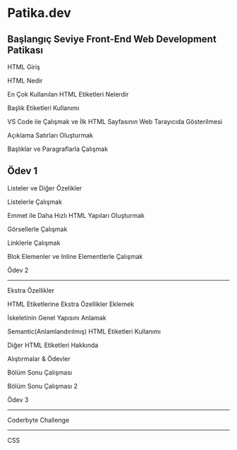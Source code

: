 # Patika.dev
Başlangıç Seviye Front-End Web Development Patikası
-----------------------------------------------------------------------------------------------
HTML Giriş

HTML Nedir

En Çok Kullanılan HTML Etiketleri Nelerdir

Başlık Etiketleri Kullanımı

VS Code ile Çalışmak ve İlk HTML Sayfasının Web Tarayıcıda Gösterilmesi

Açıklama Satırları Oluşturmak

Başlıklar ve Paragraflarla Çalışmak

Ödev 1
---------------------------------------------------------------------------------------------------

Listeler ve Diğer Özelikler

Listelerle Çalışmak

Emmet ile Daha Hızlı HTML Yapıları Oluşturmak

Görsellerle Çalışmak

Linklerle Çalışmak

Blok Elemenler ve Inline Elementlerle Çalışmak

Ödev 2

--------------------------------------------------------------------------------------------------
Ekstra Özellikler

HTML Etiketlerine Ekstra Özellikler Eklemek

İskeletinin Genel Yapısını Anlamak

Semantic(Anlamlandırılmış) HTML Etiketleri Kullanımı

Diğer HTML Etiketleri Hakkında


Alıştırmalar & Ödevler

Bölüm Sonu Çalışması

Bölüm Sonu Çalışması 2

Ödev 3

------------------------------------------------------------------------------------------------
Coderbyte Challenge

------------------------------------------------------------------------------------------------
CSS


